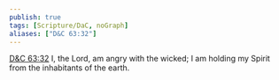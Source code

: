 ```yaml
---
publish: true
tags: [Scripture/DaC, noGraph]
aliases: ["D&C 63:32"]
---
```

[D&C 63:32](https://churchofjesuschrist.org/study/scriptures/dc-testament/dc/63?lang=eng&id=p32#p32) I, the Lord, am angry with the wicked; I am holding my Spirit from the inhabitants of the earth.

